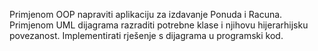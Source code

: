 Primjenom OOP napraviti aplikaciju za izdavanje Ponuda i Racuna. Primjenom UML dijagrama razraditi potrebne klase i njihovu hijerarhijsku povezanost. 
Implementirati rješenje s dijagrama u programski kod.

